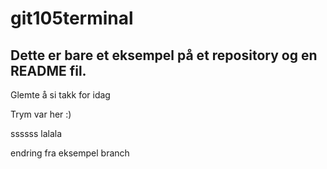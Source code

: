
# git105terminal

## Dette er bare et eksempel på et repository og en README fil.

Glemte å si takk for idag

Trym var her :) 

ssssss
lalala

endring fra eksempel branch

